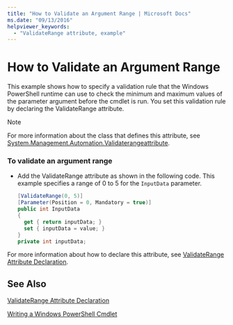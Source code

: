 ```yaml
---
title: "How to Validate an Argument Range | Microsoft Docs"
ms.date: "09/13/2016"
helpviewer_keywords:
  - "ValidateRange attribute, example"
---
```

# How to Validate an Argument Range

This example shows how to specify a validation rule that the Windows PowerShell runtime can use to check the minimum and maximum values of the parameter argument before the cmdlet is run. You set this validation rule by declaring the ValidateRange attribute.

> [!NOTE]
> For more information about the class that defines this attribute, see [System.Management.Automation.Validaterangeattribute](/dotnet/api/System.Management.Automation.ValidateRangeAttribute).

### To validate an argument range

- Add the ValidateRange attribute as shown in the following code. This example specifies a range of 0 to 5 for the `InputData` parameter.

    ```csharp
    [ValidateRange(0, 5)]
    [Parameter(Position = 0, Mandatory = true)]
    public int InputData
    {
      get { return inputData; }
      set { inputData = value; }
    }
    private int inputData;
    ```

For more information about how to declare this attribute, see [ValidateRange Attribute Declaration](./validaterange-attribute-declaration.md).

## See Also

[ValidateRange Attribute Declaration](./validaterange-attribute-declaration.md)

[Writing a Windows PowerShell Cmdlet](./writing-a-windows-powershell-cmdlet.md)
